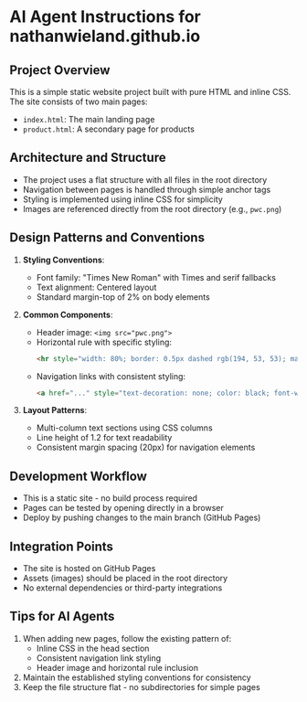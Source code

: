 # AI Agent Instructions for nathanwieland.github.io

## Project Overview
This is a simple static website project built with pure HTML and inline CSS. The site consists of two main pages:
- `index.html`: The main landing page
- `product.html`: A secondary page for products

## Architecture and Structure
- The project uses a flat structure with all files in the root directory
- Navigation between pages is handled through simple anchor tags
- Styling is implemented using inline CSS for simplicity
- Images are referenced directly from the root directory (e.g., `pwc.png`)

## Design Patterns and Conventions
1. **Styling Conventions**:
   - Font family: "Times New Roman" with Times and serif fallbacks
   - Text alignment: Centered layout
   - Standard margin-top of 2% on body elements

2. **Common Components**:
   - Header image: `<img src="pwc.png">`
   - Horizontal rule with specific styling:
     ```html
     <hr style="width: 80%; border: 0.5px dashed rgb(194, 53, 53); margin: 4px auto">
     ```
   - Navigation links with consistent styling:
     ```html
     <a href="..." style="text-decoration: none; color: black; font-weight: bold; font-size: 18px; line-height: 1.2;">
     ```

3. **Layout Patterns**:
   - Multi-column text sections using CSS columns
   - Line height of 1.2 for text readability
   - Consistent margin spacing (20px) for navigation elements

## Development Workflow
- This is a static site - no build process required
- Pages can be tested by opening directly in a browser
- Deploy by pushing changes to the main branch (GitHub Pages)

## Integration Points
- The site is hosted on GitHub Pages
- Assets (images) should be placed in the root directory
- No external dependencies or third-party integrations

## Tips for AI Agents
1. When adding new pages, follow the existing pattern of:
   - Inline CSS in the head section
   - Consistent navigation link styling
   - Header image and horizontal rule inclusion
2. Maintain the established styling conventions for consistency
3. Keep the file structure flat - no subdirectories for simple pages
